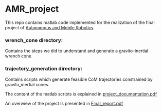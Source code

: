 # AMR_project
This repo contains matlab code implemented for the realization of the final project of [Autonomous and Mobile Robotics](http://www.diag.uniroma1.it/oriolo/amr/)

### wrench_cone directory: 
Contains the steps we did to understand and generate a gravito-inertial wrench cone. 

### trajectory_generation directory:
Contains scripts which generate feasible CoM trajectories constrained by gravito_inertial cones.

The content of the matlab scripts is explained in [project_documentation.pdf](https://github.com/STaliani/AMR_project/blob/main/project_documentation.pdf)

An overwiew of the project is presented in [Final_report.pdf](https://github.com/STaliani/Autonomous-Mobile-Robotics_project/blob/main/Final_report.pdf)

